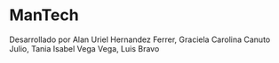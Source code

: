 # ManTech
Desarrollado por Alan Uriel Hernandez Ferrer, Graciela Carolina Canuto Julio, Tania Isabel Vega Vega, Luis Bravo

